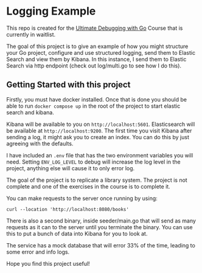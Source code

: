 
# Logging Example
This repo is created for the [Ultimate Debugging with Go](https://www.bytesizego.com/the-ultimate-guide-to-debugging-with-go) Course that is currently in waitlist.

The goal of this project is to give an example of how you might structure your Go project, configure and use structured logging, send them to Elastic Search and view them by Kibana.  In this instance, I send them to Elastic Search via http endpoint (check out log/multi.go to see how I do this).

## Getting Started with this project
Firstly, you must have docker installed. Once that is done you should be able to run `docker compose up` in the root of the project to start elastic search and kibana.

Kibana will be available to you on `http://localhost:5601`. Elasticsearch will be available at `http://localhost:9200`.   The first time you visit Kibana after sending a log, it might ask you to create an index. You can do this by just agreeing with the defaults.

I have included an `.env` file that has the two environment variables you will need. Setting `ENV_LOG_LEVEL` to debug will increase the log level in the project, anything else will
cause it to only error log.

The goal of the project is to replicate a library system. The project is not complete and one of the exercises in the course is to complete it.

You can make requests to the server once running by using:
```
curl --location 'http://localhost:8080/books'
```

There is also a second binary, inside seeder/main.go that will send as many requests as it can to the server until you terminate the binary. You can use this to put a bunch of data into Kibana for you to look at.

The service has a mock database that will error 33% of the time, leading to some error and info logs.

Hope you find this project useful!
